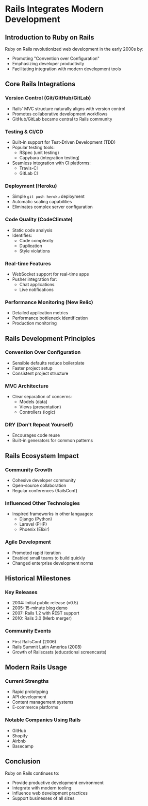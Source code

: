 # Rails Integrates Modern Development

## Introduction to Ruby on Rails

Ruby on Rails revolutionized web development in the early 2000s by:

- Promoting "Convention over Configuration"
- Emphasizing developer productivity
- Facilitating integration with modern development tools

## Core Rails Integrations

### Version Control (Git/GitHub/GitLab)

- Rails' MVC structure naturally aligns with version control
- Promotes collaborative development workflows
- GitHub/GitLab became central to Rails community

### Testing & CI/CD

- Built-in support for Test-Driven Development (TDD)
- Popular testing tools:
  - RSpec (unit testing)
  - Capybara (integration testing)
- Seamless integration with CI platforms:
  - Travis-CI
  - GitLab CI

### Deployment (Heroku)

- Simple `git push heroku` deployment
- Automatic scaling capabilities
- Eliminates complex server configuration

### Code Quality (CodeClimate)

- Static code analysis
- Identifies:
  - Code complexity
  - Duplication
  - Style violations

### Real-time Features

- WebSocket support for real-time apps
- Pusher integration for:
  - Chat applications
  - Live notifications

### Performance Monitoring (New Relic)

- Detailed application metrics
- Performance bottleneck identification
- Production monitoring

## Rails Development Principles

### Convention Over Configuration

- Sensible defaults reduce boilerplate
- Faster project setup
- Consistent project structure

### MVC Architecture

- Clear separation of concerns:
  - Models (data)
  - Views (presentation)
  - Controllers (logic)

### DRY (Don't Repeat Yourself)

- Encourages code reuse
- Built-in generators for common patterns

## Rails Ecosystem Impact

### Community Growth

- Cohesive developer community
- Open-source collaboration
- Regular conferences (RailsConf)

### Influenced Other Technologies

- Inspired frameworks in other languages:
  - Django (Python)
  - Laravel (PHP)
  - Phoenix (Elixir)

### Agile Development

- Promoted rapid iteration
- Enabled small teams to build quickly
- Changed enterprise development norms

## Historical Milestones

### Key Releases

- 2004: Initial public release (v0.5)
- 2005: 15-minute blog demo
- 2007: Rails 1.2 with REST support
- 2010: Rails 3.0 (Merb merger)

### Community Events

- First RailsConf (2006)
- Rails Summit Latin America (2008)
- Growth of Railscasts (educational screencasts)

## Modern Rails Usage

### Current Strengths

- Rapid prototyping
- API development
- Content management systems
- E-commerce platforms

### Notable Companies Using Rails

- GitHub
- Shopify
- Airbnb
- Basecamp

## Conclusion

Ruby on Rails continues to:

- Provide productive development environment
- Integrate with modern tooling
- Influence web development practices
- Support businesses of all sizes
